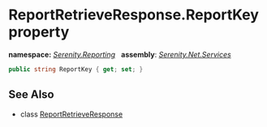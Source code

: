 # ReportRetrieveResponse.ReportKey property
**namespace:** *[Serenity.Reporting](../../README.md#serenity.reporting-namespace)*   **assembly**: *[Serenity.Net.Services](../../README.md)*

```csharp
public string ReportKey { get; set; }
```

## See Also

* class [ReportRetrieveResponse](../ReportRetrieveResponse.md)